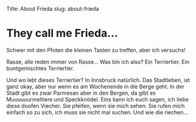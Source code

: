 Title: About Frieda
slug: about-frieda


# They call me Frieda… 

Schwer mit den Pfoten die kleinen Tasten zu treffen, aber ich versuchs! 
 
Rasse, alle reden immer von Rasse… Was bin ich also? Ein Terriertier. Ein buntgemischtes Terriertier. 
 
Und wo lebt dieses Terriertier? In Innsbruck natürlich. Das Stadtleben, ist ganz okay, aber nur wenn es am Wochenende in die Berge geht. In der Stadt gibt es zwar Parmesan aber in den Bergen, da gibt es Muuuuuurmeltiere und Speckknödel. Eins kann ich euch sagen, ich liebe diese doofen Viecher. Sie pfeifen, wenn sie mich sehen. Sie rufen mich einfach so zu sich, ich muss sie nicht mal suchen. Und wie die riechen…